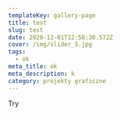 ```yaml
---
templateKey: gallery-page
title: test
slug: test
date: 2020-12-01T12:58:30.572Z
cover: /img/slider_3.jpg
tags:
  - ok
meta_title: ok
meta_description: k
category: projekty graficzne
---
```

Try
